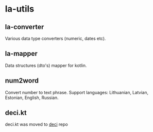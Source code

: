 # la-utils

## la-converter
Various data type converters (numeric, dates  etc).

## la-mapper
Data structures (dto's) mapper for kotlin.

## num2word
Convert number to text phrase. 
Support languages: Lithuanian, Latvian, Estonian, English, Russian.

## deci.kt 
deci.kt was moved to [deci](../../../deci/) repo

